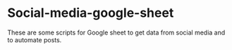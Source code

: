 # Social-media-google-sheet
These are some scripts for Google sheet to get data from social media and to automate posts.
